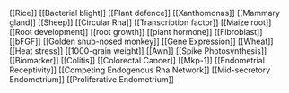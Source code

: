 [[Rice]]
[[Bacterial blight]]
[[Plant defence]]
[[Xanthomonas]]
[[Mammary gland]]
[[Sheep]]
[[Circular Rna]]
[[Transcription factor]]
[[Maize root]]
[[Root development]]
[[root growth]]
[[plant hormone]]
[[Fibroblast]]
[[bFGF]]
[[Golden snub-nosed monkey]]
[[Gene Expression]]
[[Wheat]]
[[Heat stress]]
[[1000-grain weight]]
[[Awn]]
[[Spike Photosynthesis]]
[[Biomarker]]
[[Colitis]]
[[Colorectal Cancer]]
[[Mkp-1]]
[[Endometrial Receptivity]]
[[Competing Endogenous Rna Network]]
[[Mid-secretory Endometrium]]
[[Proliferative Endometrium]]
